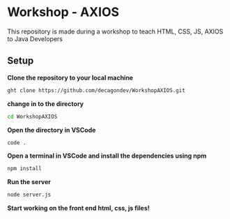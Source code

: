 # Workshop - AXIOS
This repository is made during a workshop to teach HTML, CSS, JS, AXIOS to Java Developers

## Setup

**Clone the repository to your local machine**
```bash
ght clone https://github.com/decagondev/WorkshopAXIOS.git
```

**change in to the directory**
```bash
cd WorkshopAXIOS
```

**Open the directory in VSCode**
```bash
code .
```

**Open a terminal in VSCode and install the dependencies using npm**
```bash
npm install
```
**Run the server**
```bash
node server.js
```

**Start working on the front end html, css, js files!**



